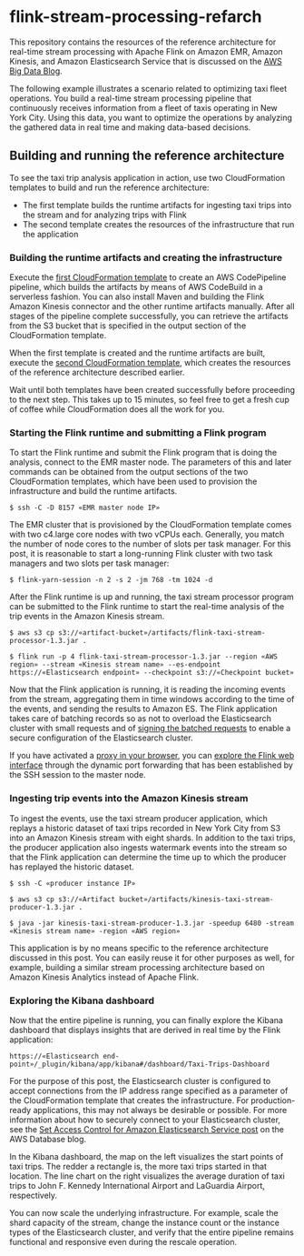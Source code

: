 # flink-stream-processing-refarch

This repository contains the resources of the reference architecture for real-time stream processing with Apache Flink on Amazon EMR, Amazon Kinesis, and Amazon Elasticsearch Service that is discussed on the [AWS Big Data Blog](https://aws.amazon.com/blogs/big-data/build-a-real-time-stream-processing-pipeline-with-apache-flink-on-aws/).

The following example illustrates a scenario related to optimizing taxi fleet operations. You build a real-time stream processing pipeline that continuously receives information from a fleet of taxis operating in New York City. Using this data, you want to optimize the operations by analyzing the gathered data in real time and making data-based decisions.


## Building and running the reference architecture

To see the taxi trip analysis application in action, use two CloudFormation templates to build and run the reference architecture:

  -  The first template builds the runtime artifacts for ingesting taxi trips into the stream and for analyzing trips with Flink
  -  The second template creates the resources of the infrastructure that run the application

### Building the runtime artifacts and creating the infrastructure

Execute the [first CloudFormation template](cfn-templates/flink-refarch-build-artifacts.yml) to create an AWS CodePipeline pipeline, which builds the artifacts by means of AWS CodeBuild in a serverless fashion. You can also install Maven and building the Flink Amazon Kinesis connector and the other runtime artifacts manually. After all stages of the pipeline complete successfully, you can retrieve the artifacts from the S3 bucket that is specified in the output section of the CloudFormation template.

When the first template is created and the runtime artifacts are built, execute the [second CloudFormation template](cfn-templates/flink-refarch-infrastructure.yml), which creates the resources of the reference architecture described earlier.

Wait until both templates have been created successfully before proceeding to the next step. This takes up to 15 minutes, so feel free to get a fresh cup of coffee while CloudFormation does all the work for you.

### Starting the Flink runtime and submitting a Flink program

To start the Flink runtime and submit the Flink program that is doing the analysis, connect to the EMR master node. The parameters of this and later commands can be obtained from the output sections of the two CloudFormation templates, which have been used to provision the infrastructure and build the runtime artifacts.

```
$ ssh -C -D 8157 «EMR master node IP»
```

The EMR cluster that is provisioned by the CloudFormation template comes with two c4.large core nodes with two vCPUs each. Generally, you match the number of node cores to the number of slots per task manager. For this post, it is reasonable to start a long-running Flink cluster with two task managers and two slots per task manager:

```
$ flink-yarn-session -n 2 -s 2 -jm 768 -tm 1024 -d
```

After the Flink runtime is up and running, the taxi stream processor program can be submitted to the Flink runtime to start the real-time analysis of the trip events in the Amazon Kinesis stream.

```
$ aws s3 cp s3://«artifact-bucket»/artifacts/flink-taxi-stream-processor-1.3.jar .

$ flink run -p 4 flink-taxi-stream-processor-1.3.jar --region «AWS region» --stream «Kinesis stream name» --es-endpoint https://«Elasticsearch endpoint» --checkpoint s3://«Checkpoint bucket»
```

Now that the Flink application is running, it is reading the incoming events from the stream, aggregating them in time windows according to the time of the events, and sending the results to Amazon ES. The Flink application takes care of batching records so as not to overload the Elasticsearch cluster with small requests and of [signing the batched requests](https://aws.amazon.com/blogs/database/set-access-control-for-amazon-elasticsearch-service/) to enable a secure configuration of the Elasticsearch cluster.

If you have activated a [proxy in your browser](https://docs.aws.amazon.com/emr/latest/ManagementGuide/emr-connect-master-node-proxy.html), you can [explore the Flink web interface](http://docs.aws.amazon.com/emr/latest/ReleaseGuide/emr-flink.html#w1ab1c48c37) through the dynamic port forwarding that has been established by the SSH session to the master node.

### Ingesting trip events into the Amazon Kinesis stream

To ingest the events, use the taxi stream producer application, which replays a historic dataset of taxi trips recorded in New York City from S3 into an Amazon Kinesis stream with eight shards. In addition to the taxi trips, the producer application also ingests watermark events into the stream so that the Flink application can determine the time up to which the producer has replayed the historic dataset.

```
$ ssh -C «producer instance IP»

$ aws s3 cp s3://«Artifact bucket»/artifacts/kinesis-taxi-stream-producer-1.3.jar .

$ java -jar kinesis-taxi-stream-producer-1.3.jar -speedup 6480 -stream «Kinesis stream name» -region «AWS region»
```

This application is by no means specific to the reference architecture discussed in this post. You can easily reuse it for other purposes as well, for example, building a similar stream processing architecture based on Amazon Kinesis Analytics instead of Apache Flink.

### Exploring the Kibana dashboard

Now that the entire pipeline is running, you can finally explore the Kibana dashboard that displays insights that are derived in real time by the Flink application:

```
https://«Elasticsearch end-point»/_plugin/kibana/app/kibana#/dashboard/Taxi-Trips-Dashboard
```

For the purpose of this post, the Elasticsearch cluster is configured to accept connections from the IP address range specified as a parameter of the CloudFormation template that creates the infrastructure. For production-ready applications, this may not always be desirable or possible. For more information about how to securely connect to your Elasticsearch cluster, see the [Set Access Control for Amazon Elasticsearch Service post](https://aws.amazon.com/blogs/database/set-access-control-for-amazon-elasticsearch-service/) on the AWS Database blog.

In the Kibana dashboard, the map on the left visualizes the start points of taxi trips. The redder a rectangle is, the more taxi trips started in that location. The line chart on the right visualizes the average duration of taxi trips to John F. Kennedy International Airport and LaGuardia Airport, respectively.

You can now scale the underlying infrastructure. For example, scale the shard capacity of the stream, change the instance count or the instance types of the Elasticsearch cluster, and verify that the entire pipeline remains functional and responsive even during the rescale operation.

